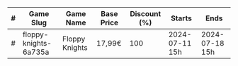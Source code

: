 |#|Game Slug|Game Name|Base Price|Discount (%)|Starts|Ends|
|---|---|---|---|---|---|---|
|#|floppy-knights-6a735a|Floppy Knights|17,99€|100|2024-07-11 15h|2024-07-18 15h|
